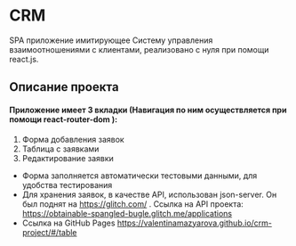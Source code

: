 # CRM
SPA приложение имитирующее Систему управления взаимоотношениями с клиентами,  реализовано с нуля при помощи react.js. 
## Описание проекта
#### Приложение имеет 3 вкладки (Навигация по ним осуществляется при помощи react-router-dom ):
1. Форма добавления заявок
2. Таблица с заявками
3. Редактирование заявки  

* Форма заполняется автоматически тестовыми данными, для удобства тестирования
* Для хранения заявок, в качестве API, использован json-server. Он был поднят на https://glitch.com/ . Ссылка на API проекта: https://obtainable-spangled-bugle.glitch.me/applications
* Ссылка на GitHub Pages https://valentinamazyarova.github.io/crm-project/#/table

